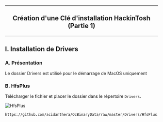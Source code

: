 -------------------------------------------------------------------------------------------------------------------
## <p align='center'> Création d'une Clé d'installation HackinTosh (Partie 1) </p>

-------------------------------------------------------------------------------------------------------------------
## I. Installation de Drivers
### A. Présentation
Le dossier Drivers est utilisé pour le démarrage de MacOS uniquement

### B. HfsPlus
Télécharger le fichier et placer le dossier dans le répertoire `Drivers`.

![HfsPlus](https://github.com/user-attachments/assets/dca7d216-71a2-4743-8294-63bd6a8943d2)


```
https://github.com/acidanthera/OcBinaryData/raw/master/Drivers/HfsPlus.efi
```

